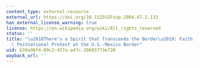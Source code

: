 ```yaml
---
content_type: external-resource
external_url: https://doi.org/10.1525%2Fsop.2004.47.2.133
has_external_license_warning: true
license: https://en.wikipedia.org/wiki/All_rights_reserved
status: ''
title: "\u2018There's a Spirit that Transcends the Border\u2019: Faith, Ritual, and\
  \ Postnational Protest at the U.S.-Mexico Border"
uid: 639a98f4-09c2-457a-a47c-28693773e720
wayback_url: ''
---
```

